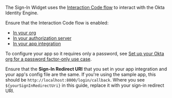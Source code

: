 The Sign-In Widget uses the [Interaction Code flow](/docs/concepts/interaction-code/) to interact with the Okta Identity Engine.

Ensure that the Interaction Code flow is enabled:

* [In your org](/docs/guides/implement-grant-type/interactioncode/main/#enable-interaction-code-grant-for-your-org)
* [In your authorization server](/docs/guides/set-up-org/#enable-interaction-code-for-a-custom-authorization-server)
* [In your app integration](/docs/guides/oie-embedded-common-org-setup/go/main/#create-an-application)

To configure your app so it requires only a password, see [Set up your Okta org for a password factor-only use case](/docs/guides/set-up-org/#set-up-your-okta-org-for-a-password-factor-only-use-case).

Ensure that the **Sign-In Redirect URI** that you set in your app integration and your app's config file are the same. If you're using the sample app, this should be `http://localhost:8000/login/callback`. Where you see `${yourSignInRedirectUri}` in this guide, replace it with your sign-in redirect URI.
